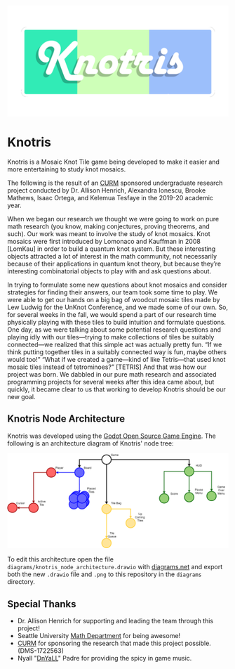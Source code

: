 <p align="center">
  <img width="auto" height="auto" src="./docs/assets/SocialCard.png">
</p>

# Knotris

Knotris is a Mosaic Knot Tile game being developed to make it easier and more entertaining to study knot mosaics.

The following is the result of an [CURM](http://urmath.org/curm/) sponsored undergraduate research project conducted by Dr. Allison Henrich, Alexandra Ionescu, Brooke Mathews, Isaac Ortega, and Kelemua Tesfaye in the 2019-20 academic year.

When we began our research we thought we were going to work on pure math research (you know, making conjectures, proving theorems, and such). Our work was meant to involve the study of knot mosaics. Knot mosaics were first introduced by Lomonaco and Kauffman in 2008 [LomKau] in order to build a quantum knot system. But these interesting objects attracted a lot of interest in the math community, not necessarily because of their applications in quantum knot theory, but because they’re interesting combinatorial objects to play with and ask questions about.

In trying to formulate some new questions about knot mosaics and consider strategies for finding their answers, our team took some time to play. We were able to get our hands on a big bag of woodcut mosaic tiles made by Lew Ludwig for the UnKnot Conference, and we made some of our own. So, for several weeks in the fall, we would spend a part of our research time physically playing with these tiles to build intuition and formulate questions. One day, as we were talking about some potential research questions and playing idly with our tiles—trying to make collections of tiles be suitably connected—we realized that this simple act was actually pretty fun. “If we think putting together tiles in a suitably connected way is fun, maybe others would too!” “What if we created a game—kind of like Tetris—that used knot mosaic tiles instead of tetrominoes?” [TETRIS] And that was how our project was born. We dabbled in our pure math research and associated programming projects for several weeks after this idea came about, but quickly, it became clear to us that working to develop Knotris should be our new goal.

## Knotris Node Architecture

Knotris was developed using the [Godot Open Source Game Engine](https://godotengine.org/). The following is an architecture diagram of Knotris' node tree:

![Knotis Node Architecture](diagrams/knotris_node_architecture.png)

To edit this architecture open the file `diagrams/knotris_node_architecture.drawio` with [diagrams.net](https://www.diagrams.net/) and export both the new `.drawio` file and `.png` to this repository in the `diagrams` directory.

## Special Thanks

- Dr. Allison Henrich for supporting and leading the team through this project!
- Seattle University [Math Department](https://www.seattleu.edu/scieng/math/) for being awesome!
- [CURM](http://urmath.org/curm/) for sponsoring the research that made this project possible. (DMS-1722563)
- Nyall "[DnYaLL](https://soundcloud.com/nyall-padre)" Padre for providing the spicy in game music.
